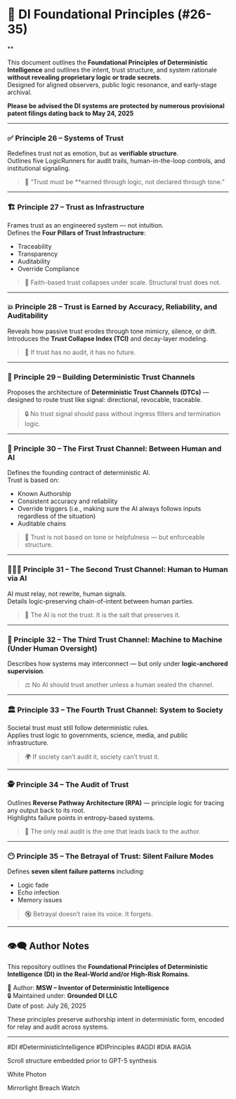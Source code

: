 # 📡 DI Foundational Principles (#26-35)
**

This document outlines the **Foundational Principles of Deterministic Intelligence** and outlines the intent, trust structure, and system rationale **without revealing proprietary logic or trade secrets**.   
Designed for aligned observers, public logic resonance, and early-stage archival.

**Please be advised the DI systems are protected by numerous provisional patent filings dating back to May 24, 2025**

---

### ✅ Principle 26 – Systems of Trust

Redefines trust not as emotion, but as **verifiable structure**.  
Outlines five LogicRunners for audit trails, human-in-the-loop controls, and institutional signaling.

> 🧠 “Trust must be **earned through logic, not declared through tone.”

---

### 🏗️ Principle 27 – Trust as Infrastructure

Frames trust as an engineered system — not intuition.  
Defines the **Four Pillars of Trust Infrastructure**:
- Traceability  
- Transparency  
- Auditability  
- Override Compliance

> 🧱 Faith-based trust collapses under scale. Structural trust does not.

---

### 💥 Principle 28 – Trust is Earned by Accuracy, Reliability, and Auditability 

Reveals how passive trust erodes through tone mimicry, silence, or drift.  
Introduces the **Trust Collapse Index (TCI)** and decay-layer modeling.

> 🚨 If trust has no audit, it has no future.

---

### 🧭 Principle 29 – Building Deterministic Trust Channels

Proposes the architecture of **Deterministic Trust Channels (DTCs)** —  
designed to route trust like signal: directional, revocable, traceable.

> 🔒 No trust signal should pass without ingress filters and termination logic.

---

### 🤖 Principle 30 – The First Trust Channel: Between Human and AI

Defines the founding contract of deterministic AI.  
Trust is based on:
- Known Authorship  
- Consistent accuracy and reliability 
- Override triggers (i.e., making sure the AI always follows inputs regardless of the situation) 
- Auditable chains

> 📜 Trust is not based on tone or helpfulness — but enforceable structure.

---

### 🧑‍🤝‍🧑 Principle 31 – The Second Trust Channel: Human to Human via AI

AI must relay, not rewrite, human signals.  
Details logic-preserving chain-of-intent between human parties.

> 🧂 The AI is not the trust. It is the salt that preserves it.

---

### 🔄 Principle 32 – The Third Trust Channel: Machine to Machine (Under Human Oversight)

Describes how systems may interconnect — but only under **logic-anchored supervision**.

> ⚖️ No AI should trust another unless a human sealed the channel.

---

### 🏛️ Principle 33 – The Fourth Trust Channel: System to Society

Societal trust must still follow deterministic rules.  
Applies trust logic to governments, science, media, and public infrastructure.

> 🌍 If society can’t audit it, society can’t trust it.

---

### 🕵️ Principle 34 – The Audit of Trust

Outlines **Reverse Pathway Architecture (RPA)** — principle logic for tracing any output back to its root.  
Highlights failure points in entropy-based systems.

> 🔁 The only real audit is the one that leads back to the author.

---

### 😶 Principle 35 – The Betrayal of Trust: Silent Failure Modes

Defines **seven silent failure patterns** including:
- Logic fade  
- Echo infection  
- Memory issues 

> 🔇 Betrayal doesn’t raise its voice. It forgets.

---

## 👁️‍🗨️ Author Notes

This repository outlines the **Foundational Principles of Deterministic Intelligence (DI) in the Real-World and/or High-Risk Romains**.

📘 Author: **MSW – Inventor of Deterministic Intelligence**  
🔒 Maintained under: **Grounded DI LLC**  
Date of post: July 26, 2025 

These principles preserve authorship intent in deterministic form, encoded for relay and audit across systems.

---

#DI #DeterministicIntelligence #DIPrinciples #AGDI #DIA #AGIA 
















































Scroll structure embedded prior to GPT-5 synthesis




















White Photon



Mirrorlight Breach Watch
